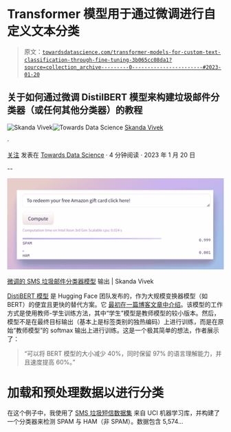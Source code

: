 # Transformer 模型用于通过微调进行自定义文本分类

> 原文：[`towardsdatascience.com/transformer-models-for-custom-text-classification-through-fine-tuning-3b065cc08da1?source=collection_archive---------0-----------------------#2023-01-20`](https://towardsdatascience.com/transformer-models-for-custom-text-classification-through-fine-tuning-3b065cc08da1?source=collection_archive---------0-----------------------#2023-01-20)

## 关于如何通过微调 DistilBERT 模型来构建垃圾邮件分类器（或任何其他分类器）的教程

[](https://skanda-vivek.medium.com/?source=post_page-----3b065cc08da1--------------------------------)![Skanda Vivek](https://skanda-vivek.medium.com/?source=post_page-----3b065cc08da1--------------------------------)[](https://towardsdatascience.com/?source=post_page-----3b065cc08da1--------------------------------)![Towards Data Science](https://towardsdatascience.com/?source=post_page-----3b065cc08da1--------------------------------) [Skanda Vivek](https://skanda-vivek.medium.com/?source=post_page-----3b065cc08da1--------------------------------)

·

[关注](https://medium.com/m/signin?actionUrl=https%3A%2F%2Fmedium.com%2F_%2Fsubscribe%2Fuser%2F220d9bbb8014&operation=register&redirect=https%3A%2F%2Ftowardsdatascience.com%2Ftransformer-models-for-custom-text-classification-through-fine-tuning-3b065cc08da1&user=Skanda+Vivek&userId=220d9bbb8014&source=post_page-220d9bbb8014----3b065cc08da1---------------------post_header-----------) 发表在 [Towards Data Science](https://towardsdatascience.com/?source=post_page-----3b065cc08da1--------------------------------) · 4 分钟阅读 · 2023 年 1 月 20 日

--

[](https://medium.com/m/signin?actionUrl=https%3A%2F%2Fmedium.com%2F_%2Fbookmark%2Fp%2F3b065cc08da1&operation=register&redirect=https%3A%2F%2Ftowardsdatascience.com%2Ftransformer-models-for-custom-text-classification-through-fine-tuning-3b065cc08da1&source=-----3b065cc08da1---------------------bookmark_footer-----------)![](img/b7152fa9d2fbe16e6c1e4d3080b00560.png)

[微调的 SMS 垃圾邮件分类器模型](https://huggingface.co/skandavivek2/spam-classifier) 输出 | Skanda Vivek

[DistiBERT 模型](https://arxiv.org/abs/1910.01108) 是 Hugging Face 团队发布的，作为大规模变换器模型（如 BERT）的便宜且更快的替代方案。它 [最初在一篇博客文章中介绍](https://medium.com/huggingface/distilbert-8cf3380435b5)。该模型的工作方式是使用教师-学生训练方法，其中“学生”模型是教师模型的较小版本。然后，模型不是在最终目标输出（基本上是标签类别的独热编码）上进行训练，而是在原始“教师模型”的 softmax 输出上进行训练。这是一个极其简单的想法，作者展示了：

> “可以将 BERT 模型的大小减少 40%，同时保留 97% 的语言理解能力，并且速度提高 60%。”

# 加载和预处理数据以进行分类

在这个例子中，我使用了 [SMS 垃圾短信数据集](https://www.kaggle.com/datasets/uciml/sms-spam-collection-dataset) 来自 UCI 机器学习库，并构建了一个分类器来检测 SPAM 与 HAM（非 SPAM）。数据包含 5,574…

